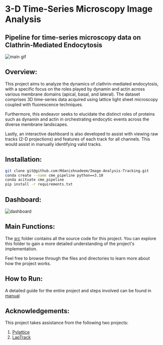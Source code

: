 # 3-D Time-Series Microscopy Image Analysis
## Pipeline for time-series microscopy data on Clathrin-Mediated Endocytosis

![main gif](https://github.com/Mdanishnadeem/Image-Analysis-Tracking/blob/main/main_image.gif)

## Overview: 
This project aims to analyze the dynamics of clathrin-mediated endocytosis, with a specific focus on the roles played by dynamin and actin across various membrane domains (apical, basal, and lateral). The dataset comprises 3D time-series data acquired using lattice light sheet microscopy coupled with fluorescence techniques.

Furthermore, this endeavor seeks to elucidate the distinct roles of proteins such as dynamin and actin in orchestrating endocytic events across the diverse membrane landscapes.

Lastly, an interactive dashboard is also developed to assist with viewing raw tracks (2-D projections) and features of each track for all channels. This would assist in manually identifying valid tracks. 


## Installation:

```bash
git clone git@github.com:Mdanishnadeem/Image-Analysis-Tracking.git
conda create --name cme_pipeline python==3.10
conda acitvate cme_pipeline 
pip install -r requirements.txt
```

## Dashboard:

![dashboard](https://github.com/Mdanishnadeem/Image-Analysis-Tracking/blob/main/dashboard.png)

## Main Functions: 
The [src](https://github.com/Mdanishnadeem/Image-Analysis-Tracking/tree/main/Final/src) folder contains all the source code for this project. You can explore this folder to gain a more detailed understanding of the project's implementation.

Feel free to browse through the files and directories to learn more about how the project works.

## How to Run: 
A detailed guide for the entire project and steps involved can be found in [manual](https://github.com/Mdanishnadeem/Image-Analysis-Tracking/blob/main/Image%20Analysis%20Pipeline%20Explained.docx)


## Acknowledgements:

This project takes assistance from the following two projects:

1. [Pylattice](https://github.com/pylattice)
2. [LapTrack](https://github.com/yfukai/laptrack)